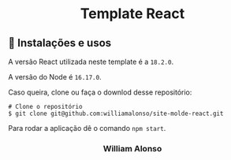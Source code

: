 
<h1 align="center">
    Template React
</h1>


## 🙅 Instalações e usos

A versão React utilizada neste template é a `18.2.0`.

A versão do Node é `16.17.0`.

Caso queira, clone ou faça o downlod desse repositório:

```
# Clone o repositório
$ git clone git@github.com:williamalonso/site-molde-react.git
```

Para rodar a aplicação dê o comando `npm start`.

<h3 align="center">William Alonso</h3>

